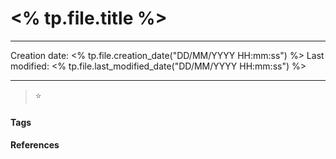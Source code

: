 # <% tp.file.title %>
---

Creation date: <% tp.file.creation_date("DD/MM/YYYY HH:mm:ss") %>
Last modified: <% tp.file.last_modified_date("DD/MM/YYYY HH:mm:ss") %>

---

> ⭐ 



#### Tags


#### References


